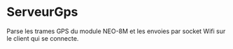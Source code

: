 # ServeurGps

Parse les trames GPS du module NEO-8M et les envoies par socket Wifi sur le client qui se connecte.
